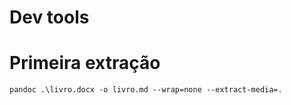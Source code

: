 # Dev tools

# Primeira extração

```
pandoc .\livro.docx -o livro.md --wrap=none --extract-media=.
```
